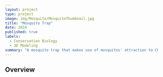 ```yaml
---
layout: project
type: project
image: img/Mosquito/MosquitoThumbnail.jpg
title: "Mosquito Trap"
date: 2024
published: true
labels:
  - Conservation Biology
  - 3D Modeling
summary: "A mosquito trap that makes use of mosquitos' attraction to CO2."
---
```


## Overview
